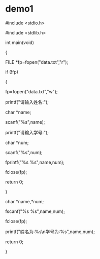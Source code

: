 # demo1
#include <stdio.h>

#include <stdlib.h>

int main(void)

{

FILE *fp=fopen("data.txt","r");

if (!fp)

{

fp=fopen("data.txt","w");

printf("请输入姓名:");

char *name;

scanf("%s",name);

printf("请输入学号:");

char *num;

scanf("%s",num);

fprintf("%s %s",name,num);

fclose(fp);

return 0;

}

char *name,*num;

fscanf("%s %s",name,num);

fclose(fp);

printf("姓名为:%s\n学号为:%s",name,num);

return 0;

}
